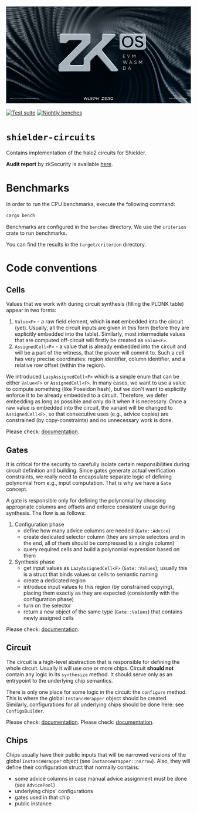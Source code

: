 [![LOGO][logo]][aleph-homepage]

[![Test suite][tests-badge]][tests]
[![Nightly benches][nightly-tests-badge]][nightly-tests]


# `shielder-circuits`

Contains implementation of the halo2 circuits for Shielder.

**Audit report** by zkSecurity is available [here](https://reports.zksecurity.xyz/reports/aleph-zero-shielder/).

# Benchmarks

In order to run the CPU benchmarks, execute the following command:

```bash
cargo bench
```

Benchmarks are configured in the `benches` directory. We use the `criterion` crate to run benchmarks.

You can find the results in the `target/criterion` directory.

# Code conventions

## Cells

Values that we work with during circuit synthesis (filling the PLONK table) appear in two forms:
1. `Value<F>` - a raw field element, which **is not** embedded into the circuit (yet).
Usually, all the circuit inputs are given in this form (before they are explicitly embedded into the table).
Similarly, most intermediate values that are computed off-circuit will firstly be created as `Value<F>`.
2. `AssignedCell<F>` - a value that is already embedded into the circuit and will be a part of the witness, that the prover will commit to.
Such a cell has very precise coordinates: region identifier, column identifier, and a relative row offset (within the region).

We introduced `LazyAssignedCell<F>` which is a simple enum that can be either `Value<F>` or `AssignedCell<F>`.
In many cases, we want to use a value to compute something (like Poseidon hash), but we don't want to explicitly enforce it to be already embedded to a circuit.
Therefore, we defer embedding as long as possible and only do it when it is necessary.
Once a raw value is embedded into the circuit, the variant will be changed to `AssignedCell<F>`, so that consecutive uses (e.g., advice copies) are constrained (by copy-constraints) and no unnecessary work is done.

Please check: [documentation](src/lazy_assigned_cell.rs).

## Gates

It is critical for the security to carefully isolate certain responsibilities during circuit definition and building.
Since gates generate actual verification constraints, we really need to encapsulate separate logic of defining polynomial from e.g., input computation.
That is why we have a `Gate` concept.

A gate is responsible only for defining the polynomial by choosing appropriate columns and offsets and enforce consistent usage during synthesis.
The flow is as follows:
1. Configuration phase
   - define how many advice columns are needed (`Gate::Advice`)
   - create dedicated selector column (they are simple selectors and in the end, all of them should be compressed to a single column)
   - query required cells and build a polynomial expression based on them
2. Synthesis phase
   - get input values as `LazyAssignedCell<F>` (`Gate::Values`); usually this is a struct that binds values or cells to semantic naming
   - create a dedicated region
   - introduce input values to this region (by constrained copying), placing them exactly as they are expected (consistently with the configuration phase)
   - turn on the selector
   - return a new object of the same type (`Gate::Values`) that contains newly assigned cells

Please check: [documentation](src/gates/mod.rs).

## Circuit

The circuit is a high-level abstraction that is responsible for defining the whole circuit.
Usually it will use one or more chips.
Circuit **should not** contain any logic in its `synthesize` method.
It should serve only as an entrypoint to the underlying chip semantics.

There is only one place for some logic in the circuit: the `configure` method.
This is where the global `InstanceWrapper` object should be created.
Similarly, configurations for all underlying chips should be done here: see `ConfigsBuilder`.

Please check: [documentation](src/instance_wrapper.rs).
Please check: [documentation](src/config_builder.rs).

## Chips

Chips usually have their public inputs that will be narrowed versions of the global `InstanceWrapper` object (see `InstanceWrapper::narrow`).
Also, they will define their configuration struct that normally contains:
 - some advice columns in case manual advice assignment must be done (see `AdvicePool`)
 - underlying chips' configurations
 - gates used in that chip
 - public instance

[aleph-homepage]: https://alephzero.org
[logo]: logo.png
[tests]: https://github.com/Cardinal-Cryptography/zkOS-circuits/actions/workflows/on-main-branch-push-pull_request.yml
[tests-badge]: https://github.com/Cardinal-Cryptography/zkOS-circuits/actions/workflows/on-main-branch-push-pull_request.yml/badge.svg
[nightly-tests]: https://github.com/Cardinal-Cryptography/zkOS-circuits/actions/workflows/nightly-benches.yml
[nightly-tests-badge]: https://github.com/Cardinal-Cryptography/zkOS-circuits/actions/workflows/nightly-benches.yml/badge.svg
